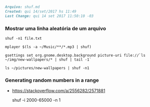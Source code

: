 ``` markdown
Arquivo: shuf.md
Created: qui 14/set/2017 hs 11:49
Last Change: qui 14 set 2017 11:50:10 -03
```
### Mostrar uma linha aleatória de um arquivo

    shuf -n1 file.txt

    mplayer $(ls -a ~/Music/**/*.mp3 | shuf)

    gsettings set org.gnome.desktop.background picture-uri file://`ls ~/img/new-wallpapers/* | shuf | tail -1`

    ls ~/pictures/new-wallpapers | shuf -n1

### Generating random numbers in a range
+ https://stackoverflow.com/a/2556282/2571881

    shuf -i 2000-65000 -n 1
